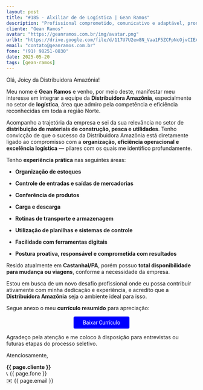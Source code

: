 ```yaml
---
layout: post
title: "#185 - Alxiliar de de Logística | Gean Ramos"
description: "Profissional comprometido, comunicativo e adaptável, pronto para agregar valor à equipe!"
cliente: "Gean Ramos"
avatar: "https://geanramos.com.br/img/avatar.png"
urlbt: "https://drive.google.com/file/d/117U7U2ew8N_Vaa1F5ZCFpNcOjvCIEARF/export?format=pdf"
email: "contato@geanramos.com.br"
fone: "(91) 98251-0830"
date: 2025-05-20
tags: [gean-ramos]
---
```

Olá, Joicy da Distribuidora Amazônia!

Meu nome é **Gean Ramos** e venho, por meio deste, manifestar meu interesse em integrar a equipe da **Distribuidora Amazônia**, especialmente no setor de **logística**, área que admiro pela competência e eficiência reconhecidas em toda a região Norte.

Acompanho a trajetória da empresa e sei da sua relevância no setor de **distribuição de materiais de construção, pesca e utilidades**. Tenho convicção de que o sucesso da Distribuidora Amazônia está diretamente ligado ao compromisso com a **organização, eficiência operacional e excelência logística** — pilares com os quais me identifico profundamente.

Tenho **experiência prática** nas seguintes áreas:

-   **Organização de estoques**
    
-   **Controle de entradas e saídas de mercadorias**
    
-   **Conferência de produtos**
    
-   **Carga e descarga**
    
-   **Rotinas de transporte e armazenagem**
    
-   **Utilização de planilhas e sistemas de controle**
    
-   **Facilidade com ferramentas digitais**
    
-   **Postura proativa, responsável e comprometida com resultados**
    

Resido atualmente em **Castanhal/PA**, porém possuo **total disponibilidade para mudança ou viagens**, conforme a necessidade da empresa.

Estou em busca de um novo desafio profissional onde eu possa contribuir ativamente com minha dedicação e experiência, e acredito que a **Distribuidora Amazônia** seja o ambiente ideal para isso.

Segue anexo o meu **currículo resumido** para apreciação:

<center><a href="{{ page.urlbt }}" class="btn" style="display: inline-block;padding: 8px 25px;color: white;font-size: 14px;text-decoration: none;border-radius: 4px;text-align: center;cursor: pointer;display: inline-block;font-weight: 400;font-family: 'Roboto', Tahoma, Verdana, Segoe, sans-serif;background-color: #00f;">Baixar Currículo</a></center>


Agradeço pela atenção e me coloco à disposição para entrevistas ou futuras etapas do processo seletivo.

Atenciosamente,

**{{ page.cliente }}**<br>
📞 {{ page.fone }}<br>
✉️ {{ page.email }}
